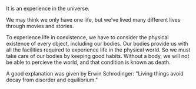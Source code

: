 It is an experience in the universe.

We may think we only have one life, but we've lived many different lives through movies and stories.

To experience life in coexistence, we have to consider the physical existence of every object, including our bodies. Our bodies provide us with all the facilities required to experience life in the physical world. So we must take care of our bodies by keeping good habits. Without a body, we will not be able to percieve the world, and that condition is known as death.

A good explanation was given by Erwin Schrodinger:
"Living things avoid decay from disorder and equilibrium."
